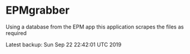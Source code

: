 # EPMgrabber
Using a database from the EPM app this application scrapes the files as required


Latest backup: Sun Sep 22 22:42:01 UTC 2019

